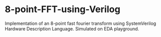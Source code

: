 # 8-point-FFT-using-Verilog
Implementation of an 8-point fast fourier transform using SystemVerilog Hardware Description Language. 
Simulated on EDA playground.
